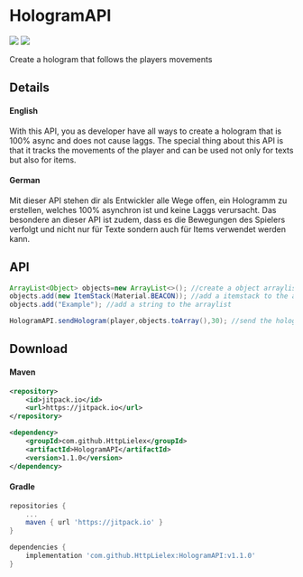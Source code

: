 # HologramAPI
[![](https://jitpack.io/v/HttpLielex/HologramAPI.svg)](https://jitpack.io/#HttpLielex/HologramAPI)
[![](https://img.shields.io/badge/Version-1.1.0-brightgreen.svg)](https://github.com/HttpLielex/HologramAPI/releases/tag/v1.1.0)

Create a hologram that follows the players movements

## Details
#### English
With this API, you as developer have all ways to create a hologram that is 100% async and does not cause laggs. The special thing about this API is that it tracks the movements of the  player and can be used not only for texts but also for items.
#### German
Mit dieser API stehen dir als Entwickler alle Wege offen, ein Hologramm zu erstellen, welches 100% asynchron ist und keine Laggs verursacht. Das besondere an dieser API ist zudem, dass es die Bewegungen des Spielers verfolgt und nicht nur für Texte sondern auch für Items verwendet werden kann.

## API
```java
ArrayList<Object> objects=new ArrayList<>(); //create a object arraylist
objects.add(new ItemStack(Material.BEACON)); //add a itemstack to the arraylist
objects.add("Example"); //add a string to the arraylist

HologramAPI.sendHologram(player,objects.toArray(),30); //send the hologram to the player (player, objects, seconds)
```
## Download
#### Maven
```xml
<repository>
    <id>jitpack.io</id>
    <url>https://jitpack.io</url>
</repository>

<dependency>
    <groupId>com.github.HttpLielex</groupId>
    <artifactId>HologramAPI</artifactId>
    <version>1.1.0</version>
</dependency>
```
#### Gradle
```gradle
repositories {
    ...
    maven { url 'https://jitpack.io' }
}

dependencies {
    implementation 'com.github.HttpLielex:HologramAPI:v1.1.0'
}
```

